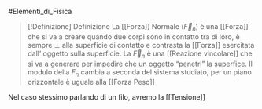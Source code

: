 #Elementi_di_Fisica 

>[!Definizione]  Definizione
>La [[Forza]] Normale ($\vec{F}_{n}$) è una [[Forza]] che si va a creare quando due corpi sono in contatto tra di loro, è sempre $\perp$ alla superficie di contatto e contrasta la [[Forza]] esercitata dall’ oggetto sulla superficie. 
>La $\vec{F}_{n}$ è una [[Reazione vincolare]] che si va a generare per impedire che un oggetto “penetri” la superfice.
>Il modulo della $F_n$ cambia a seconda del sistema studiato, per un piano orizzontale è uguale alla [[Forza Peso]] 

Nel caso stessimo parlando di un filo, avremo la [[Tensione]]